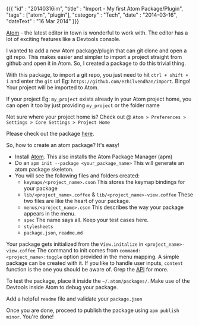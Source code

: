 {{{
    "id"       : "20140316im",
    "title"    : "Import - My first Atom Package/Plugin",
    "tags"     : ["atom", "plugin"],
    "category" : "Tech",
    "date"     : "2014-03-16",
    "dateText" : "16 Mar 2014"
}}}

[Atom](https://atom.io) - the latest editor in town is wonderful to work with.
The editor has a lot of exciting features like a Devtools console.

I wanted to add a new Atom package/plugin that can git clone and open a git repo. This makes easier and simpler
to import a project straight from github and open it in Atom. So, I created a package to
do this trivial thing.

With this package, to import a git repo, you just need to hit `ctrl + shift + i` and enter the `git`
url Eg: `https://github.com/ezhilvendhan/import`. Bingo! Your project will be imported to Atom.

If your project Eg: `my_project` exists already in your Atom project home, you can open
it too by just providing `my_project` or the folder name

Not sure where your project home is? Check out @ `Atom > Preferences > Settings > Core Settings > Project Home`

Please check out the package [here](https://atom.io/packages/import).

So, how to create an atom package? It's easy!

 - Install [Atom](https://atom.io).
    This also installs the Atom Package Manager (apm)
 - Do an `apm init --package <your_package_name>`
    This will generate an atom package skeleton.
 - You will see the following files and folders created:
    - `keymaps/<project_name>.cson`
        This stores the keymap bindings for your package
    - `lib/<project_name>.coffee` & `lib/<project_name>-view.coffee`
        These two files are like the heart of your package.
    - `menus/<project_name>.cson`
        This describes the way your package appears in the menu.
    - `spec`
        The name says all. Keep your test cases here.
    - `stylesheets`
    - `package.json`, `readme.md`

Your package gets initialized from the `View.initalize` in `<project_name>-view.coffee`
The command to init comes from `command: <project_name>:toggle` option
provided in the menu mapping.
A simple package can be created with it. If you like to handle user inputs, `content` function
is the one you should be aware of. Grep the [API](https://atom.io/docs/api/v0.73.0/api/) for more.

To test the package, place it inside the `~/.atom/packages/`.
Make use of the Devtools inside Atom to debug your package.

Add a helpful `readme` file and validate your `package.json`

Once you are done, proceed to publish the package using `apm publish minor`. You're done!
